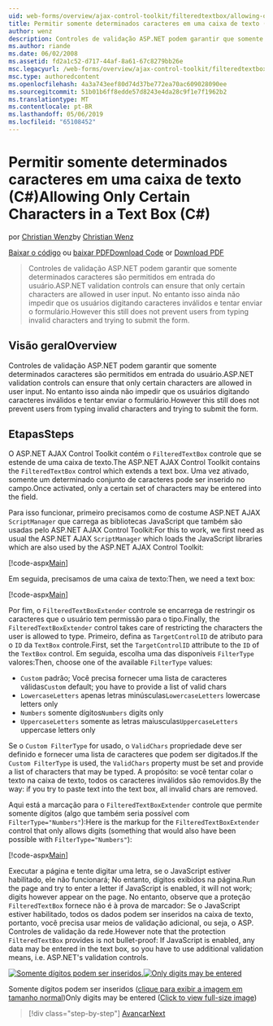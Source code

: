 ```yaml
---
uid: web-forms/overview/ajax-control-toolkit/filteredtextbox/allowing-only-certain-characters-in-a-text-box-cs
title: Permitir somente determinados caracteres em uma caixa de texto (c#) | Microsoft Docs
author: wenz
description: Controles de validação ASP.NET podem garantir que somente determinados caracteres são permitidos em entrada do usuário. No entanto isso ainda não impede que os usuários digitem inválidos...
ms.author: riande
ms.date: 06/02/2008
ms.assetid: fd2a1c52-d717-44af-8a61-67c8279bb26e
msc.legacyurl: /web-forms/overview/ajax-control-toolkit/filteredtextbox/allowing-only-certain-characters-in-a-text-box-cs
msc.type: authoredcontent
ms.openlocfilehash: 4a3a743eef80d74d37be772ea70ac609028090ee
ms.sourcegitcommit: 51b01b6ff8edde57d8243e4da28c9f1e7f1962b2
ms.translationtype: MT
ms.contentlocale: pt-BR
ms.lasthandoff: 05/06/2019
ms.locfileid: "65108452"
---
```

# <a name="allowing-only-certain-characters-in-a-text-box-c"></a><span data-ttu-id="c5640-104">Permitir somente determinados caracteres em uma caixa de texto (C#)</span><span class="sxs-lookup"><span data-stu-id="c5640-104">Allowing Only Certain Characters in a Text Box (C#)</span></span>

<span data-ttu-id="c5640-105">por [Christian Wenz](https://github.com/wenz)</span><span class="sxs-lookup"><span data-stu-id="c5640-105">by [Christian Wenz](https://github.com/wenz)</span></span>

<span data-ttu-id="c5640-106">[Baixar o código](http://download.microsoft.com/download/4/c/2/4c2def7a-0d23-4055-91f9-1f18504167d7/FilteredTextBox0.cs.zip) ou [baixar PDF](http://download.microsoft.com/download/b/6/a/b6ae89ee-df69-4c87-9bfb-ad1eb2b23373/filteredtextbox0CS.pdf)</span><span class="sxs-lookup"><span data-stu-id="c5640-106">[Download Code](http://download.microsoft.com/download/4/c/2/4c2def7a-0d23-4055-91f9-1f18504167d7/FilteredTextBox0.cs.zip) or [Download PDF](http://download.microsoft.com/download/b/6/a/b6ae89ee-df69-4c87-9bfb-ad1eb2b23373/filteredtextbox0CS.pdf)</span></span>

> <span data-ttu-id="c5640-107">Controles de validação ASP.NET podem garantir que somente determinados caracteres são permitidos em entrada do usuário.</span><span class="sxs-lookup"><span data-stu-id="c5640-107">ASP.NET validation controls can ensure that only certain characters are allowed in user input.</span></span> <span data-ttu-id="c5640-108">No entanto isso ainda não impedir que os usuários digitando caracteres inválidos e tentar enviar o formulário.</span><span class="sxs-lookup"><span data-stu-id="c5640-108">However this still does not prevent users from typing invalid characters and trying to submit the form.</span></span>

## <a name="overview"></a><span data-ttu-id="c5640-109">Visão geral</span><span class="sxs-lookup"><span data-stu-id="c5640-109">Overview</span></span>

<span data-ttu-id="c5640-110">Controles de validação ASP.NET podem garantir que somente determinados caracteres são permitidos em entrada do usuário.</span><span class="sxs-lookup"><span data-stu-id="c5640-110">ASP.NET validation controls can ensure that only certain characters are allowed in user input.</span></span> <span data-ttu-id="c5640-111">No entanto isso ainda não impedir que os usuários digitando caracteres inválidos e tentar enviar o formulário.</span><span class="sxs-lookup"><span data-stu-id="c5640-111">However this still does not prevent users from typing invalid characters and trying to submit the form.</span></span>

## <a name="steps"></a><span data-ttu-id="c5640-112">Etapas</span><span class="sxs-lookup"><span data-stu-id="c5640-112">Steps</span></span>

<span data-ttu-id="c5640-113">O ASP.NET AJAX Control Toolkit contém o `FilteredTextBox` controle que se estende de uma caixa de texto.</span><span class="sxs-lookup"><span data-stu-id="c5640-113">The ASP.NET AJAX Control Toolkit contains the `FilteredTextBox` control which extends a text box.</span></span> <span data-ttu-id="c5640-114">Uma vez ativado, somente um determinado conjunto de caracteres pode ser inserido no campo.</span><span class="sxs-lookup"><span data-stu-id="c5640-114">Once activated, only a certain set of characters may be entered into the field.</span></span>

<span data-ttu-id="c5640-115">Para isso funcionar, primeiro precisamos como de costume ASP.NET AJAX `ScriptManager` que carrega as bibliotecas JavaScript que também são usadas pelo ASP.NET AJAX Control Toolkit:</span><span class="sxs-lookup"><span data-stu-id="c5640-115">For this to work, we first need as usual the ASP.NET AJAX `ScriptManager` which loads the JavaScript libraries which are also used by the ASP.NET AJAX Control Toolkit:</span></span>

[!code-aspx[Main](allowing-only-certain-characters-in-a-text-box-cs/samples/sample1.aspx)]

<span data-ttu-id="c5640-116">Em seguida, precisamos de uma caixa de texto:</span><span class="sxs-lookup"><span data-stu-id="c5640-116">Then, we need a text box:</span></span>

[!code-aspx[Main](allowing-only-certain-characters-in-a-text-box-cs/samples/sample2.aspx)]

<span data-ttu-id="c5640-117">Por fim, o `FilteredTextBoxExtender` controle se encarrega de restringir os caracteres que o usuário tem permissão para o tipo.</span><span class="sxs-lookup"><span data-stu-id="c5640-117">Finally, the `FilteredTextBoxExtender` control takes care of restricting the characters the user is allowed to type.</span></span> <span data-ttu-id="c5640-118">Primeiro, defina as `TargetControlID` de atributo para o `ID` da `TextBox` controle.</span><span class="sxs-lookup"><span data-stu-id="c5640-118">First, set the `TargetControlID` attribute to the `ID` of the `TextBox` control.</span></span> <span data-ttu-id="c5640-119">Em seguida, escolha uma das disponíveis `FilterType` valores:</span><span class="sxs-lookup"><span data-stu-id="c5640-119">Then, choose one of the available `FilterType` values:</span></span>

- <span data-ttu-id="c5640-120">`Custom` padrão; Você precisa fornecer uma lista de caracteres válidas</span><span class="sxs-lookup"><span data-stu-id="c5640-120">`Custom` default; you have to provide a list of valid chars</span></span>
- <span data-ttu-id="c5640-121">`LowercaseLetters` apenas letras minúsculas</span><span class="sxs-lookup"><span data-stu-id="c5640-121">`LowercaseLetters` lowercase letters only</span></span>
- <span data-ttu-id="c5640-122">`Numbers` somente dígitos</span><span class="sxs-lookup"><span data-stu-id="c5640-122">`Numbers` digits only</span></span>
- <span data-ttu-id="c5640-123">`UppercaseLetters` somente as letras maiusculas</span><span class="sxs-lookup"><span data-stu-id="c5640-123">`UppercaseLetters` uppercase letters only</span></span>

<span data-ttu-id="c5640-124">Se o `Custom FilterType` for usado, o `ValidChars` propriedade deve ser definido e fornecer uma lista de caracteres que podem ser digitados.</span><span class="sxs-lookup"><span data-stu-id="c5640-124">If the `Custom FilterType` is used, the `ValidChars` property must be set and provide a list of characters that may be typed.</span></span> <span data-ttu-id="c5640-125">A propósito: se você tentar colar o texto na caixa de texto, todos os caracteres inválidos são removidos.</span><span class="sxs-lookup"><span data-stu-id="c5640-125">By the way: if you try to paste text into the text box, all invalid chars are removed.</span></span>

<span data-ttu-id="c5640-126">Aqui está a marcação para o `FilteredTextBoxExtender` controle que permite somente dígitos (algo que também seria possível com `FilterType="Numbers"`):</span><span class="sxs-lookup"><span data-stu-id="c5640-126">Here is the markup for the `FilteredTextBoxExtender` control that only allows digits (something that would also have been possible with `FilterType="Numbers"`):</span></span>

[!code-aspx[Main](allowing-only-certain-characters-in-a-text-box-cs/samples/sample3.aspx)]

<span data-ttu-id="c5640-127">Executar a página e tente digitar uma letra, se o JavaScript estiver habilitado, ele não funcionará; No entanto, dígitos exibidos na página.</span><span class="sxs-lookup"><span data-stu-id="c5640-127">Run the page and try to enter a letter if JavaScript is enabled, it will not work; digits however appear on the page.</span></span> <span data-ttu-id="c5640-128">No entanto, observe que a proteção `FilteredTextBox` fornece não é à prova de marcador: Se o JavaScript estiver habilitado, todos os dados podem ser inseridos na caixa de texto, portanto, você precisa usar meios de validação adicional, ou seja, o ASP. Controles de validação da rede.</span><span class="sxs-lookup"><span data-stu-id="c5640-128">However note that the protection `FilteredTextBox` provides is not bullet-proof: If JavaScript is enabled, any data may be entered in the text box, so you have to use additional validation means, i.e. ASP.NET's validation controls.</span></span>

<span data-ttu-id="c5640-129">[![Somente dígitos podem ser inseridos.](allowing-only-certain-characters-in-a-text-box-cs/_static/image2.png)](allowing-only-certain-characters-in-a-text-box-cs/_static/image1.png)</span><span class="sxs-lookup"><span data-stu-id="c5640-129">[![Only digits may be entered](allowing-only-certain-characters-in-a-text-box-cs/_static/image2.png)](allowing-only-certain-characters-in-a-text-box-cs/_static/image1.png)</span></span>

<span data-ttu-id="c5640-130">Somente dígitos podem ser inseridos ([clique para exibir a imagem em tamanho normal](allowing-only-certain-characters-in-a-text-box-cs/_static/image3.png))</span><span class="sxs-lookup"><span data-stu-id="c5640-130">Only digits may be entered ([Click to view full-size image](allowing-only-certain-characters-in-a-text-box-cs/_static/image3.png))</span></span>

> [!div class="step-by-step"]
> [<span data-ttu-id="c5640-131">Avançar</span><span class="sxs-lookup"><span data-stu-id="c5640-131">Next</span></span>](allowing-only-certain-characters-in-a-text-box-vb.md)
